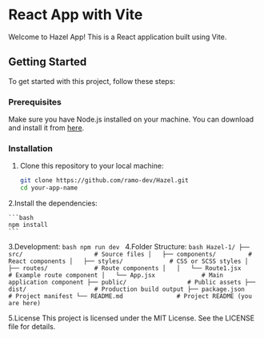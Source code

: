 # React App with Vite

Welcome to Hazel App! This is a React application built using Vite.

## Getting Started

To get started with this project, follow these steps:

### Prerequisites

Make sure you have Node.js installed on your machine. You can download and install it from [here](https://nodejs.org/).

### Installation

1. Clone this repository to your local machine:

   ```bash
   git clone https://github.com/ramo-dev/Hazel.git
   cd your-app-name
   ```
2.Install the dependencies:

    ```bash
    npm install
    ```
3.Development:
    ```bash
    npm run dev
    ```
4.Folder Structure:
    ```bash
    Hazel-1/
├── src/                    # Source files
│   ├── components/         # React components
│   ├── styles/             # CSS or SCSS styles
│   ├── routes/             # Route components
│   │   └── Route1.jsx      # Example route component
│   └── App.jsx             # Main application component
├── public/                 # Public assets
├── dist/                   # Production build output
├── package.json            # Project manifest
└── README.md               # Project README (you are here)
    ```

5.License
This project is licensed under the MIT License. See the LICENSE file for details.
  
